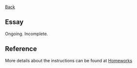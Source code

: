 [Back](../)
## Essay
Ongoing. Incomplete.

## Reference
More details about the instructions can be found at [Homeworks](https://txt.github.io/fss17/homeworks)
